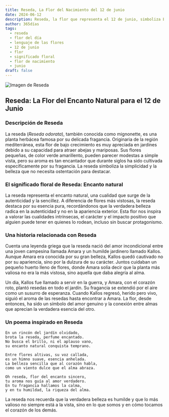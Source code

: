 ```yaml
---
title: Reseda, La Flor del Nacimiento del 12 de junio
date: 2024-06-12
description: Reseda, la flor que representa el 12 de junio, simboliza Encanto natural. Descubre su fascinante historia, significado en el lenguaje de las flores y una poesía que celebra su belleza.
author: 365días
tags:
  - reseda
  - flor del día
  - lenguaje de las flores
  - 12 de junio
  - flor
  - significado floral
  - flor de nacimiento
  - junio
draft: false
---
```


![Imagen de Reseda](https://cdn.pixabay.com/photo/2015/01/18/18/59/wau-603313_1280.jpg#center)


## Reseda: La Flor del Encanto Natural para el 12 de Junio

### Descripción de Reseda

La reseda (_Reseda odorata_), también conocida como mignonette, es una planta herbácea famosa por su delicada fragancia. Originaria de la región mediterránea, esta flor de bajo crecimiento es muy apreciada en jardines debido a su capacidad para atraer abejas y mariposas. Sus flores pequeñas, de color verde amarillento, pueden parecer modestas a simple vista, pero su aroma es tan encantador que durante siglos ha sido cultivada específicamente por su fragancia. La reseda simboliza la simplicidad y la belleza que no necesita ostentación para destacar.

### El significado floral de Reseda: Encanto natural

La reseda representa el encanto natural, una cualidad que surge de la autenticidad y la sencillez. A diferencia de flores más vistosas, la reseda destaca por su esencia pura, recordándonos que la verdadera belleza radica en la autenticidad y no en la apariencia exterior. Esta flor nos inspira a valorar las cualidades intrínsecas, el carácter y el impacto positivo que alguien puede tener en quienes lo rodean, incluso sin buscar protagonismo.

### Una historia relacionada con Reseda

Cuenta una leyenda griega que la reseda nació del amor incondicional entre una joven campesina llamada Amara y un humilde jardinero llamado Kallos. Aunque Amara era conocida por su gran belleza, Kallos quedó cautivado no por su apariencia, sino por la dulzura de su carácter. Juntos cuidaban un pequeño huerto lleno de flores, donde Amara solía decir que la planta más valiosa no era la más vistosa, sino aquella que daba alegría al alma.

Un día, Kallos fue llamado a servir en la guerra, y Amara, con el corazón roto, plantó resedas en todo el jardín. Su fragancia se extendió por el aire como un susurro de esperanza. Cuando Kallos regresó, herido pero vivo, siguió el aroma de las resedas hasta encontrar a Amara. La flor, desde entonces, ha sido un símbolo del amor genuino y la conexión entre almas que aprecian la verdadera esencia del otro.

### Un poema inspirado en Reseda

```
En un rincón del jardín olvidado,  
brota la reseda, perfume encantado.  
No busca el brillo, ni el aplauso vano,  
su encanto natural conquista temprano.  

Entre flores altivas, su voz callada,  
es un himno suave, esencia anhelada.  
La belleza sencilla que al corazón habla,  
como un viento dulce que el alma abraza.  

Oh reseda, flor del encanto sincero,  
tu aroma nos guía al amor verdadero.  
En tu fragancia hallamos la calma,  
y en tu humildad, la riqueza del alma.  
```

La reseda nos recuerda que la verdadera belleza es humilde y que lo más valioso no siempre está a la vista, sino en lo que somos y en cómo tocamos el corazón de los demás.